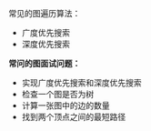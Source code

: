 常见的图遍历算法：

-   广度优先搜索
-   深度优先搜索

**常问的图面试问题：**

-   实现广度优先搜索和深度优先搜索
-   检查一个图是否为树
-   计算一张图中的边的数量
-   找到两个顶点之间的最短路径